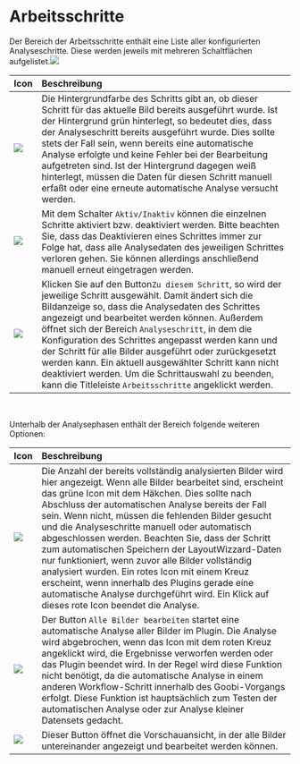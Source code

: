 # Arbeitsschritte



Der Bereich der Arbeitsschritte enthält eine Liste aller konfigurierten Analyseschritte. Diese werden jeweils mit mehreren Schaltflächen aufgelistet.​![](https://blobscdn.gitbook.com/v0/b/gitbook-28427.appspot.com/o/assets%2F-LZ4vYcdbp6Dw7s7NKy0%2F-LwyQbvsY1RPpbxqZwcw%2F-LwySGbXGUppCS4YtCqL%2Flayoutwizzard_53.png?alt=media&token=1bdb0b5a-d0bb-4d3f-8118-dbef427a8eee)

| Icon | Beschreibung |
| :--- | :--- |
| ​​![](https://firebasestorage.googleapis.com/v0/b/gitbook-28427.appspot.com/o/assets%2F-LZ4vYcdbp6Dw7s7NKy0%2F-LwhWcAsUPL7x8HiOV2J%2F-Lwhb1oFxNN_2Uu5_NQ_%2Flayoutwizzard_24.png?alt=media&token=90affc21-c48d-4891-8784-95435a024fe1) | Die Hintergrundfarbe des Schritts gibt an, ob dieser Schritt für das aktuelle Bild bereits ausgeführt wurde. Ist der Hintergrund grün hinterlegt, so bedeutet dies, dass der Analyseschritt bereits ausgeführt wurde. Dies sollte stets der Fall sein, wenn bereits eine automatische Analyse erfolgte und keine Fehler bei der Bearbeitung aufgetreten sind. Ist der Hintergrund dagegen weiß hinterlegt, müssen die Daten für diesen Schritt manuell erfaßt oder eine erneute automatische Analyse versucht werden. |
| ​​![](https://firebasestorage.googleapis.com/v0/b/gitbook-28427.appspot.com/o/assets%2F-LZ4vYcdbp6Dw7s7NKy0%2F-LwhWcAsUPL7x8HiOV2J%2F-Lwhb89qzRLCx50owZRg%2Flayoutwizzard_25.png?alt=media&token=a847e420-8baf-4553-b2c2-d63113df3ef1) | Mit dem Schalter `Aktiv/Inaktiv` können die einzelnen Schritte aktiviert bzw. deaktiviert werden. Bitte beachten Sie, dass das Deaktivieren eines Schrittes immer zur Folge hat, dass alle Analysedaten des jeweiligen Schrittes verloren gehen. Sie können allerdings anschließend manuell erneut eingetragen werden. |
| ​​![](https://firebasestorage.googleapis.com/v0/b/gitbook-28427.appspot.com/o/assets%2F-LZ4vYcdbp6Dw7s7NKy0%2F-LwhWcAsUPL7x8HiOV2J%2F-LwhbCvU6O9JDQqjiEvx%2Flayoutwizzard_26.png?alt=media&token=89378fff-8aa3-44fa-a641-bd2c721cf995) | Klicken Sie auf den Button`Zu diesem Schritt`, so wird der jeweilige Schritt ausgewählt. Damit ändert sich die Bildanzeige so, dass die Analysedaten des Schrittes angezeigt und bearbeitet werden können. Außerdem öffnet sich der Bereich `Analyseschritt`, in dem die Konfiguration des Schrittes angepasst werden kann und der Schritt für alle Bilder ausgeführt oder zurückgesetzt werden kann. Ein aktuell ausgewählter Schritt kann nicht deaktiviert werden. Um die Schrittauswahl zu beenden, kann die Titleleiste `Arbeitsschritte` angeklickt werden. |

‌

Unterhalb der Analysephasen enthält der Bereich folgende weiteren Optionen:

| Icon | Beschreibung |
| :--- | :--- |
| ​​![](https://firebasestorage.googleapis.com/v0/b/gitbook-28427.appspot.com/o/assets%2F-LZ4vYcdbp6Dw7s7NKy0%2F-LwhWcAsUPL7x8HiOV2J%2F-LwhbdqYYjgeYgDA3g3t%2Flayoutwizzard_29.png?alt=media&token=3d312122-d31c-4872-b067-e0eebf77089b) | Die Anzahl der bereits vollständig analysierten Bilder wird hier angezeigt. Wenn alle Bilder bearbeitet sind, erscheint das grüne Icon mit dem Häkchen. Dies sollte nach Abschluss der automatischen Analyse bereits der Fall sein. Wenn nicht, müssen die fehlenden Bilder gesucht und die Analyseschritte manuell oder automatisch abgeschlossen werden. Beachten Sie, dass der Schritt zum automatischen Speichern der LayoutWizzard-Daten nur funktioniert, wenn zuvor alle Bilder vollständig analysiert wurden. Ein rotes Icon mit einem Kreuz erscheint, wenn innerhalb des Plugins gerade eine automatische Analyse durchgeführt wird. Ein Klick auf dieses rote Icon beendet die Analyse. |
| ​​![](https://firebasestorage.googleapis.com/v0/b/gitbook-28427.appspot.com/o/assets%2F-LZ4vYcdbp6Dw7s7NKy0%2F-LwhWcAsUPL7x8HiOV2J%2F-Lwhbl2yH4in3MN8XtFt%2Flayoutwizzard_28.png?alt=media&token=46eb2bec-4573-48f7-809b-1c9d64512007) | Der Button `Alle Bilder bearbeiten` startet eine automatische Analyse aller Bilder im Plugin. Die Analyse wird abgebrochen, wenn das Icon mit dem roten Kreuz angeklickt wird, die Ergebnisse verworfen werden oder das Plugin beendet wird. In der Regel wird diese Funktion nicht benötigt, da die automatische Analyse in einem anderen Workflow-Schritt innerhalb des Goobi-Vorgangs erfolgt. Diese Funktion ist hauptsächlich zum Testen der automatischen Analyse oder zur Analyse kleiner Datensets gedacht. |
|  ​![](https://firebasestorage.googleapis.com/v0/b/gitbook-28427.appspot.com/o/assets%2F-LZ4vYcdbp6Dw7s7NKy0%2F-LwhWcAsUPL7x8HiOV2J%2F-LwhbpPc66O2zQR2Y8az%2Flayoutwizzard_27.png?alt=media&token=096a4f53-ac7a-4f67-a25c-97a24ae53435) | Dieser Button öffnet die Vorschauansicht, in der alle Bilder untereinander angezeigt und bearbeitet werden können. |

